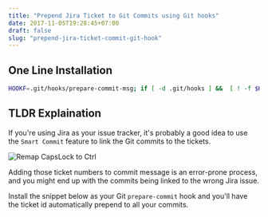 ```yaml
---
title: "Prepend Jira Ticket to Git Commits using Git hooks"
date: 2017-11-05T19:28:45+07:00
draft: false
slug: "prepend-jira-ticket-commit-git-hook"
---
```


## One Line Installation

```bash
HOOKF=.git/hooks/prepare-commit-msg; if [ -d .git/hooks ] &&  [ ! -f $HOOKF ]; then curl -s https://gist.githubusercontent.com/khoi/e3d2cc8bceefdcd7bda32a337c978e32/raw > $HOOKF && chmod 755 $HOOKF; else echo "Can't install hook"; fi
```

## TLDR Explaination

If you're using Jira as your issue tracker, it's probably a good idea to use the
`Smart Commit` feature to link the Git commits to the tickets.

![Remap CapsLock to Ctrl](/images/jira-smart-commit.png)

Adding those ticket numbers to commit message is an error-prone process, and you
might end up with the commits being linked to the wrong Jira issue.

Install the snippet below as your Git `prepare-commit` hook and you'll have the
ticket id automatically prepend to all your commits.

<script src="https://gist.github.com/khoi/e3d2cc8bceefdcd7bda32a337c978e32.js"></script>






